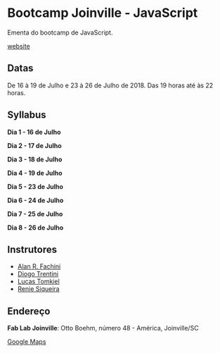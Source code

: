 # Bootcamp Joinville - JavaScript

Ementa do bootcamp de JavaScript.

[website](http://bootcamp.joinville.br)

## Datas

De 16 à 19 de Julho e 23 à 26 de Julho de 2018.
Das 19 horas até às 22 horas.

## Syllabus

**Dia 1 - 16 de Julho**

**Dia 2 - 17 de Julho**

**Dia 3 - 18 de Julho**

**Dia 4 - 19 de Julho**

**Dia 5 - 23 de Julho**

**Dia 6 - 24 de Julho**

**Dia 7 - 25 de Julho**

**Dia 8 - 26 de Julho**

## Instrutores

* [Alan R. Fachini](https://github.com/alfakini)
* [Diogo Trentini](https://github.com/diogotrentini)
* [Lucas Tomkiel](https://github.com/lucastomkiel)
* [Renie Siqueira](https://github.com/renie)

## Endereço

**Fab Lab Joinville**: Otto Boehm, número 48 - América, Joinville/SC

[Google Maps](https://goo.gl/maps/xCMrJB9zudC2)
